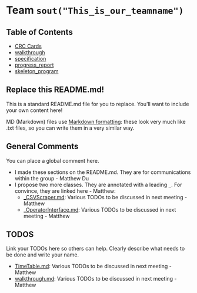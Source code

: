 # Team `sout("This_is_our_teamname")`

## Table of Contents
* [CRC Cards](phase0/whatever_you_called_your_CRC_model_files/CRC_Cards_README.md)
* [walkthrough](phase0/walkthrough.md)
* [specification](phase0/specification.md)
* [progress_report](phase0/progress_report.md)
* [skeleton_program](phase0/src)

## Replace this README.md!

This is a standard README.md file for you to replace. You'll want to include your own content here!

MD (Markdown) files use [Markdown formatting](https://guides.github.com/features/mastering-markdown/): 
these look very much like .txt files, so you can write them in a very similar way.

## General Comments
You can place a global comment here.
* I made these sections on the README.md. They are for communications within 
  the group - Matthew Du
* I propose two more classes. They are annotated with a leading `_`. For convince, they are linked here - Matthew:
  * [_CSVScraper.md](phase0/whatever_you_called_your_CRC_model_files/DataCollection/_CSVScraper.md): Various TODOs to be discussed in next meeting - Matthew
  * [_OperatorInterface.md](phase0/whatever_you_called_your_CRC_model_files/UserInterface/_OperatorInterface.md): Various TODOs to be discussed in next meeting - Matthew


## TODOS
Link your TODOs here so others can help. Clearly describe what needs to be 
done and write your name.

* [TimeTable.md](phase0/whatever_you_called_your_CRC_model_files/TimeTableStuff/TimeTable.md): Various TODOs to be discussed in next meeting - Matthew
* [walkthrough.md](phase0/walkthrough.md): Various TODOs to be discussed in 
  next meeting - Matthew
